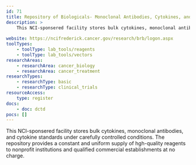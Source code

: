 ```yaml
---
id: 71
title: Repository of Biologicals- Monoclonal Antibodies, Cytokines, and Cytokine Standards
description: >
    This NCI-sponsered facility stores bulk cytokines, monoclonal antibodies, and cytokine standards. 
    
website: https://ncifrederick.cancer.gov/research/brb/logon.aspx
toolTypes:
    - toolType: lab_tools/reagents
    - toolType: lab_tools/vectors
researchAreas:
    - researchArea: cancer_biology
    - researchArea: cancer_treatment
researchTypes:
    - researchType: basic
    - researchType: clinical_trials
resourceAccess:
    type: register
docs:
    - doc: dctd
pocs: []        
---
```

This NCI-sponsered facility stores bulk cytokines, monoclonal antibodies, and cytokine standards under carefully controlled conditions. The repository provides a constant and uniform supply of hgh-quality reagents to nonprofit institutions and qualified commercial establishments at no charge. 

